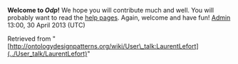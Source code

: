 __Welcome to _Odp_!__ We hope you will contribute much and well. 
You will probably want to read the [help pages](http://ontologydesignpatterns.org/wiki/Help:Contents "Help:Contents"). Again, welcome and have fun! [Admin](../User/ValentinaPresutti "User:ValentinaPresutti") 13:00, 30 April 2013 (UTC)





Retrieved from "[http://ontologydesignpatterns.org/wiki/User\_talk:LaurentLefort](../User_talk/LaurentLefort)"